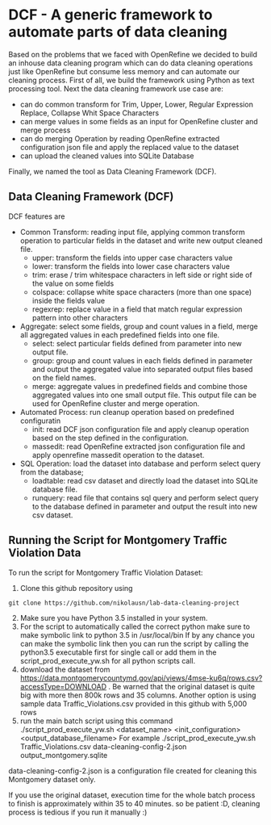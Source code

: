 # DCF - A generic framework to automate parts of data cleaning
Based on the problems that we faced with OpenRefine we decided to build an inhouse data cleaning program which can do data cleaning operations just like OpenRefine but consume less memory and can automate our cleaning process. First of all, we build the framework using Python as text processing tool. Next the data cleaning framework use case are:
* can do common transform for Trim, Upper, Lower, Regular Expression Replace, Collapse Whit Space Characters
* can merge values in some fields as an input for OpenRefine cluster and merge process
* can do merging Operation by reading OpenRefine extracted configuration json file and apply the replaced value to the dataset
* can upload the cleaned values into SQLite Database

Finally, we named the tool as Data Cleaning Framework (DCF).

## Data Cleaning Framework (DCF) 
DCF features are
* Common Transform: reading input file, applying common transform operation to particular fields in the dataset and write new output cleaned file.
	* upper: transform the fields into upper case characters value
	* lower: transform the fields into lower case characters value
	* trim: erase / trim whitespace characters in left side or right side of the value on some fields
	* colspace: collapse white space characters (more than one space) inside the fields value
	* regexrep: replace value in a field that match regular expression pattern into other characters
* Aggregate: select some fields, group and count values in a field, merge all aggregated values in each predefined fields into one file.
	* select: select particular fields defined from parameter into new output file.
	* group: group and count values in each fields defined in parameter and output the aggregated value into separated output files based on the field names.
	* merge: aggregate values in predefined fields and combine those aggregated values into one small output file. This output file can be used for OpenRefine cluster and merge operation.
* Automated Process: run cleanup operation based on predefined configuratin
	* init: read DCF json configuration file and apply cleanup operation based on the step defined in the configuration.
	* massedit: read OpenRefine extracted json configuration file and apply openrefine massedit operation to the dataset.
* SQL Operation: load the dataset into database and perform select query from the database;
	* loadtable: read csv dataset and directly load the dataset into SQLite database file.
	* runquery: read file that contains sql query and perform select query to the database defined in parameter and output the result into new csv dataset.

## Running the Script for Montgomery Traffic Violation Data
To run the script for Montgomery Traffic Violation Dataset:
1. Clone this github repository using
```
git clone https://github.com/nikolausn/lab-data-cleaning-project
```
2. Make sure you have Python 3.5 installed in your system. 
3. For the script to automatically called the correct python make sure to make symbolic link to python 3.5 in /usr/local/bin
If by any chance you can make the symbolic link then you can run the script by calling the python3.5 executable first for single call or
add them in the script_prod_execute_yw.sh for all python scripts call.
4. download the dataset from https://data.montgomerycountymd.gov/api/views/4mse-ku6q/rows.csv?accessType=DOWNLOAD . Be warned that
the original dataset is quite big with more then 800k rows and 35 columns. Another option is using sample data Traffic_Violations.csv 
provided in this github with 5,000 rows
5. run the main batch script using this command
./script_prod_execute_yw.sh <dataset_name> <init_configuration> <output_database_filename>
For example
./script_prod_execute_yw.sh Traffic_Violations.csv data-cleaning-config-2.json output_montgomery.sqlite

data-cleaning-config-2.json is a configuration file created for cleaning this Montgomery dataset only.

If you use the original dataset, execution time for the whole batch process to finish is approximately within 35 to 40 minutes.
so be patient :D, cleaning process is tedious if you run it manually :)


